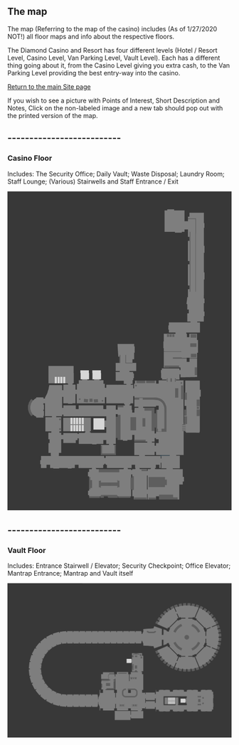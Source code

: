 ## The map

The map (Referring to the map of the casino) includes (As of 1/27/2020 NOT!) all floor maps and info about the respective floors.

The Diamond Casino and Resort has four different levels (Hotel / Resort Level, Casino Level, Van Parking Level, Vault Level). Each has a different thing going about it, from the Casino Level giving you extra cash, to the Van Parking Level providing the best entry-way into the casino.

[Return to the main Site page](https://reddey.github.io/dchelp/)

If you wish to see a picture with Points of Interest, Short Description and Notes, Click on the non-labeled image and a new tab should pop out with the printed version of the map.

## --------------------------

### Casino Floor
Includes: The Security Office; Daily Vault; Waste Disposal; Laundry Room; Staff Lounge; (Various) Stairwells and Staff Entrance / Exit

[![Image](https://github.com/Reddey/dchelp/blob/master/maps/images/Complete%20Casino%20Level.png?raw=true)](https://reddey.github.io/dchelp/maps/cld "Click on the image to open the Detailed Printed Version")

## --------------------------

### Vault Floor
Includes: Entrance Stairwell / Elevator; Security Checkpoint; Office Elevator; Mantrap Entrance; Mantrap and Vault itself

[![Image](https://github.com/Reddey/dchelp/blob/master/maps/images/Complete%20Vault%20Level.png?raw=true)](https://reddey.github.io/dchelp/maps/cvl "Click on the image to open the Detailed Printed Version")
